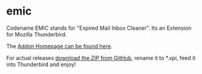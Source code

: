 emic
====

Codename EMIC stands for "Expired Mail Inbox Cleaner".
Its an Extension for Mozilla Thunderbird.

The [Addon Homepage can be found here](https://addons.mozilla.org/de/thunderbird/addon/emic/).

For actual releases [download the ZIP from GitHub](https://github.com/XxJo3yxX/emic/archive/master.zip), rename it to *.xpi, feed it into Thunderbird and enjoy!